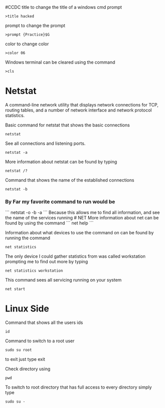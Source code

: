 #CCDC 
title to change the title of a windows cmd prompt
```
>title hacked
```

prompt to change the prompt
```
>prompt {Practice}$G
```

color to change color 
```
>color 06
```

Windows terminal can be cleared using the command
```
>cls 
```

# Netstat
A command-line network utility that displays network connections for TCP, routing tables, and a number of network interface and network protocol statistics.

Basic command for netstat that shows the basic connections 
```
netstat 
```

See all connections and listening ports.
```
netstat -a
```

More information about netstat can be found by typing 
```
netstat /?
```

Command that shows the name of the established connections
```
netstat -b
```

<h3> By Far my favorite command to run would be </h3>
```
netstat -o -b -a
```
Because this allows me to find all information, and see the name of the services running
# NET
More information about net can be found by using the command 
```
net help
```

Information about what devices to use the command on can be found by running the command 
```
net statistics
```

The only device I could gather statistics from was called workstation prompting me to find out more by typing 
```
net statistics workstation
```

This command sees all servicing running on your system
```
net start
```


# Linux Side

Command that shows all the users ids 
```
id
```

Command to switch to a root user 
```
sudo su root
```
to exit just type exit 

Check directory using 
```
pwd
```

To switch to root directory that has full access to every directory simply type
```
sudo su -
```